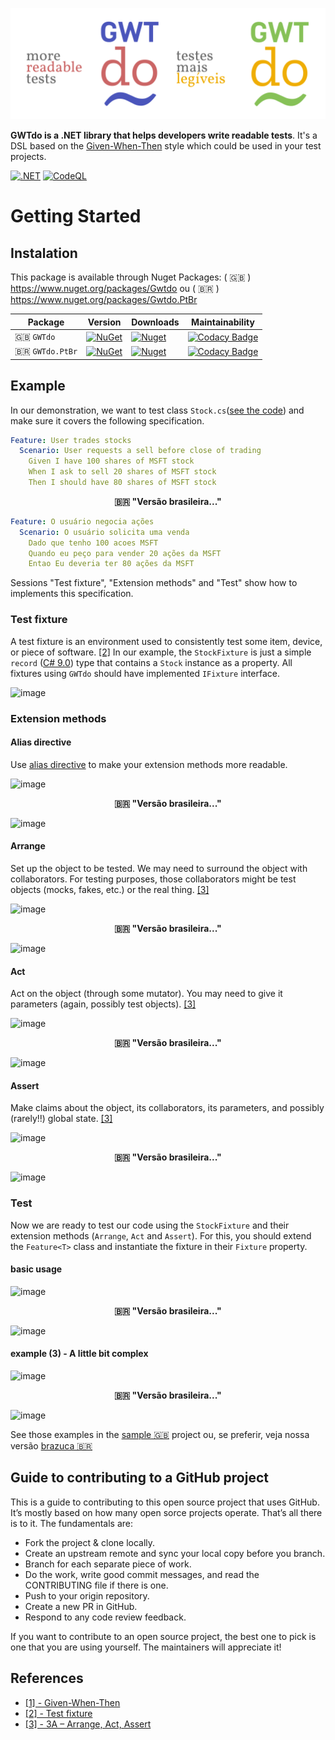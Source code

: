 <p align="center">
    <img src="https://raw.githubusercontent.com/8T4/gwtdo/main/doc/img/logo.png" />
</p>

**GWTdo is a .NET library that helps developers write readable tests**.
It's a DSL based on the [Given-When-Then](https://martinfowler.com/bliki/GivenWhenThen.html) style which could be used in your test projects.

[![.NET](https://github.com/8T4/gwtdo/actions/workflows/dotnet.yml/badge.svg)](https://github.com/8T4/gwtdo/actions/workflows/dotnet.yml)
[![CodeQL](https://github.com/8T4/gwtdo/actions/workflows/codeql-analysis.yml/badge.svg)](https://github.com/8T4/gwtdo/actions/workflows/codeql-analysis.yml)

# Getting Started

## Instalation
This package is available through Nuget Packages: ( 🇬🇧 ) https://www.nuget.org/packages/Gwtdo ou ( 🇧🇷 ) https://www.nuget.org/packages/Gwtdo.PtBr

| Package |  Version | Downloads | Maintainability |
| ------- | ----- | ----- |----- |
| 🇬🇧 `GWTdo` | [![NuGet](https://img.shields.io/nuget/v/Gwtdo.svg)](https://www.nuget.org/packages/Gwtdo) | [![Nuget](https://img.shields.io/nuget/dt/Gwtdo.svg)](https://www.nuget.org/packages/Gwtdo) | [![Codacy Badge](https://app.codacy.com/project/badge/Grade/51e1962835f24f65a3813d078061a9ef)](https://www.codacy.com/gh/8T4/gwtdo/dashboard?utm_source=github.com&amp;utm_medium=referral&amp;utm_content=8T4/gwtdo&amp;utm_campaign=Badge_Grade) |
| 🇧🇷 `GWTdo.PtBr` | [![NuGet](https://img.shields.io/nuget/v/Gwtdo.PtBr.svg)](https://www.nuget.org/packages/Gwtdo.PtBr) | [![Nuget](https://img.shields.io/nuget/dt/Gwtdo.PtBr.svg)](https://www.nuget.org/packages/Gwtdo.PtBr) | [![Codacy Badge](https://app.codacy.com/project/badge/Grade/51e1962835f24f65a3813d078061a9ef)](https://www.codacy.com/gh/8T4/gwtdo/dashboard?utm_source=github.com&amp;utm_medium=referral&amp;utm_content=8T4/gwtdo&amp;utm_campaign=Badge_Grade) |

## Example
In our demonstration, we want to test class `Stock.cs`([see the code](src/Gwtdo.Sample/Stocks/Stock.cs)) and make sure it covers the following specification. 

```yaml
Feature: User trades stocks
  Scenario: User requests a sell before close of trading
    Given I have 100 shares of MSFT stock
    When I ask to sell 20 shares of MSFT stock
    Then I should have 80 shares of MSFT stock
```

<p align="center"><b>🇧🇷 "Versão brasileira..."</b></p>

```yaml
Feature: O usuário negocia ações 
  Scenario: O usuário solicita uma venda 
    Dado que tenho 100 acoes MSFT
    Quando eu peço para vender 20 ações da MSFT
    Entao Eu deveria ter 80 ações da MSFT
```

Sessions "Test fixture", "Extension methods" and "Test" show how to implements this specification.

### Test fixture 
A test fixture is an environment used to consistently test some item, device, or piece of software. [[2]]()
In our example, the `StockFixture` is just a simple `record` ([C# 9.0](https://docs.microsoft.com/en-us/dotnet/csharp/whats-new/csharp-9#record-types)) type that contains a
`Stock` instance as a property. All fixtures using `GWTdo` should have implemented `IFixture` interface.

![image](https://user-images.githubusercontent.com/357114/115149792-16723f00-a03c-11eb-8bbe-0685e15e76c4.png)

### Extension methods

#### Alias directive
Use [alias directive](https://docs.microsoft.com/en-us/dotnet/csharp/language-reference/keywords/using-directive) 
to make your extension methods more readable.

![image](https://user-images.githubusercontent.com/357114/115149879-6f41d780-a03c-11eb-859e-b04181d070bc.png)

<p align="center"><b>🇧🇷 "Versão brasileira..."</b></p>

![image](https://user-images.githubusercontent.com/357114/115150857-8e426880-a040-11eb-8454-243888cd1170.png)


#### Arrange
Set up the object to be tested. We may need to surround the object with collaborators. For testing purposes, those collaborators might be test objects (mocks, fakes, etc.) or the real thing.
[[3]](https://xp123.com/articles/3a-arrange-act-assert/)

![image](https://user-images.githubusercontent.com/357114/115150066-2b030700-a03d-11eb-8442-bc4eb64b670b.png)

<p align="center"><b>🇧🇷 "Versão brasileira..."</b></p>

![image](https://user-images.githubusercontent.com/357114/115150839-79fe6b80-a040-11eb-9d59-f12a9347e2ea.png)


#### Act
Act on the object (through some mutator). You may need to give it parameters (again, possibly test objects).
[[3]](https://xp123.com/articles/3a-arrange-act-assert/)

![image](https://user-images.githubusercontent.com/357114/115150212-d57b2a00-a03d-11eb-8939-2933b68bc3d5.png)

<p align="center"><b>🇧🇷 "Versão brasileira..."</b></p>

![image](https://user-images.githubusercontent.com/357114/115150807-66eb9b80-a040-11eb-8975-b0c546486226.png)


#### Assert
Make claims about the object, its collaborators, its parameters, and possibly (rarely!!) global state.
[[3]](https://xp123.com/articles/3a-arrange-act-assert/)

![image](https://user-images.githubusercontent.com/357114/115150366-605c2480-a03e-11eb-8b56-cf33f64beae6.png)

<p align="center"><b>🇧🇷 "Versão brasileira..."</b></p>

![image](https://user-images.githubusercontent.com/357114/115150788-4cb1bd80-a040-11eb-9e74-1317073b046a.png)


### Test
Now we are ready to test our code using the `StockFixture` and their extension methods (`Arrange`, `Act` and `Assert`).
For this, you should extend the `Feature<T>` class and instantiate the fixture in their `Fixture` property.

#### basic usage

![image](https://user-images.githubusercontent.com/357114/115150548-3e16d680-a03f-11eb-81a2-afd5bf38c8ea.png)

<p align="center"><b>🇧🇷 "Versão brasileira..."</b></p>

![image](https://user-images.githubusercontent.com/357114/115150699-e88ef980-a03f-11eb-9afe-99c705ad96b0.png)



#### example (3) - A little bit complex

![image](https://user-images.githubusercontent.com/357114/115150606-8209db80-a03f-11eb-9921-e78b28c1a9e2.png)

<p align="center"><b>🇧🇷 "Versão brasileira..."</b></p>

![image](https://user-images.githubusercontent.com/357114/115150659-c2695980-a03f-11eb-99f5-7b73f4575c5a.png)


See those examples in the [sample 🇬🇧](src/Gwtdo.Sample.Test/Stocks) project ou, se preferir, veja nossa versão [brazuca 🇧🇷](src/Gwtdo.Sample.PtBr.Test/Stocks)

## Guide to contributing to a GitHub project
This is a guide to contributing to this open source project that uses GitHub. It’s mostly based on how many open sorce projects operate. That’s all there is to it. The fundamentals are:

- Fork the project & clone locally.  
- Create an upstream remote and sync your local copy before you branch.  
- Branch for each separate piece of work.  
- Do the work, write good commit messages, and read the CONTRIBUTING file if there is one.  
- Push to your origin repository.  
- Create a new PR in GitHub.  
- Respond to any code review feedback.  

If you want to contribute to an open source project, the best one to pick is one that you are using yourself. The maintainers will appreciate it!

## References

- [[1] - Given-When-Then](https://martinfowler.com/bliki/GivenWhenThen.html)
- [[2] - Test fixture](https://en.wikipedia.org/wiki/Test_fixture)  
- [[3] - 3A – Arrange, Act, Assert](https://xp123.com/articles/3a-arrange-act-assert/)  
